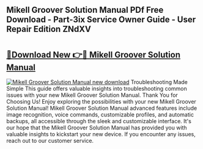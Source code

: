 ## Mikell Groover Solution Manual PDf Free Download - Part-3ix Service Owner Guide - User Repair Edition ZNdXV

# <h2><a href="http://bc76977.oget.top/?id=Mikell+Groover+Solution+Manual">🔗Download New 👉🔴 Mikell Groover Solution Manual</a></h2>

[![Mikell Groover Solution Manual new download](https://i.imgur.com/5g1atiW.png)](http://bc76977.oget.top/?id=Mikell+Groover+Solution+Manual)
Troubleshooting Made Simple This guide offers valuable insights into troubleshooting common issues with your new Mikell Groover Solution Manual. Thank You for Choosing Us! Enjoy exploring the possibilities with your new Mikell Groover Solution Manual! Mikell Groover Solution Manual advanced features include image recognition, voice commands, customizable profiles, and automatic backups, all accessible through the sleek and customizable interface. It's our hope that the Mikell Groover Solution Manual has provided you with valuable insights to kickstart your new device. If you encounter any issues, reach out to our customer service.
